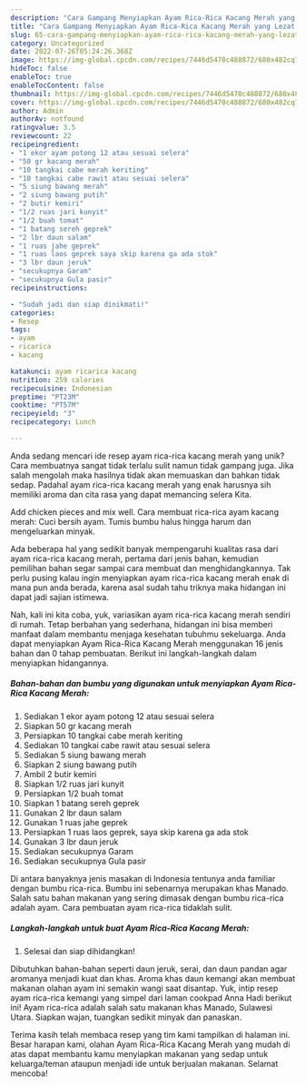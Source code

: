 ```yaml
---
description: "Cara Gampang Menyiapkan Ayam Rica-Rica Kacang Merah yang Lezat Sekali"
title: "Cara Gampang Menyiapkan Ayam Rica-Rica Kacang Merah yang Lezat Sekali"
slug: 65-cara-gampang-menyiapkan-ayam-rica-rica-kacang-merah-yang-lezat-sekali
category: Uncategorized
date: 2022-07-26T05:24:26.368Z
image: https://img-global.cpcdn.com/recipes/7446d5470c488872/680x482cq70/ayam-rica-rica-kacang-merah-foto-resep-utama.jpg
hideToc: false
enableToc: true
enableTocContent: false
thumbnail: https://img-global.cpcdn.com/recipes/7446d5470c488872/680x482cq70/ayam-rica-rica-kacang-merah-foto-resep-utama.jpg
cover: https://img-global.cpcdn.com/recipes/7446d5470c488872/680x482cq70/ayam-rica-rica-kacang-merah-foto-resep-utama.jpg
author: Admin
authorAv: notfound
ratingvalue: 3.5
reviewcount: 22
recipeingredient:
- "1 ekor ayam potong 12 atau sesuai selera"
- "50 gr kacang merah"
- "10 tangkai cabe merah keriting"
- "10 tangkai cabe rawit atau sesuai selera"
- "5 siung bawang merah"
- "2 siung bawang putih"
- "2 butir kemiri"
- "1/2 ruas jari kunyit"
- "1/2 buah tomat"
- "1 batang sereh geprek"
- "2 lbr daun salam"
- "1 ruas jahe geprek"
- "1 ruas laos geprek saya skip karena ga ada stok"
- "3 lbr daun jeruk"
- "secukupnya Garam"
- "secukupnya Gula pasir"
recipeinstructions:

- "Sudah jadi dan siap dinikmati!"
categories:
- Resep
tags:
- ayam
- ricarica
- kacang

katakunci: ayam ricarica kacang 
nutrition: 259 calories
recipecuisine: Indonesian
preptime: "PT23M"
cooktime: "PT57M"
recipeyield: "3"
recipecategory: Lunch

---
```





Anda sedang mencari ide resep ayam rica-rica kacang merah yang unik? Cara membuatnya sangat tidak terlalu sulit namun tidak gampang juga. Jika salah mengolah maka hasilnya tidak akan memuaskan dan bahkan tidak sedap. Padahal ayam rica-rica kacang merah yang enak harusnya sih memiliki aroma dan cita rasa yang dapat memancing selera Kita.





Add chicken pieces and mix well. Cara membuat rica-rica ayam kacang merah: Cuci bersih ayam. Tumis bumbu halus hingga harum dan mengeluarkan minyak.

Ada beberapa hal yang sedikit banyak mempengaruhi kualitas rasa dari ayam rica-rica kacang merah, pertama dari jenis bahan, kemudian pemilihan bahan segar sampai cara membuat dan menghidangkannya. Tak perlu pusing kalau ingin menyiapkan ayam rica-rica kacang merah enak di mana pun anda berada, karena asal sudah tahu triknya maka hidangan ini dapat jadi sajian istimewa.






Nah, kali ini kita coba, yuk, variasikan ayam rica-rica kacang merah sendiri di rumah. Tetap berbahan yang sederhana, hidangan ini bisa memberi manfaat dalam membantu menjaga kesehatan tubuhmu sekeluarga. Anda dapat menyiapkan Ayam Rica-Rica Kacang Merah menggunakan 16 jenis bahan dan 0 tahap pembuatan. Berikut ini langkah-langkah dalam menyiapkan hidangannya.

<!--inarticleads1-->

##### Bahan-bahan dan bumbu yang digunakan untuk menyiapkan Ayam Rica-Rica Kacang Merah:

1. Sediakan 1 ekor ayam potong 12 atau sesuai selera
1. Siapkan 50 gr kacang merah
1. Persiapkan 10 tangkai cabe merah keriting
1. Sediakan 10 tangkai cabe rawit atau sesuai selera
1. Sediakan 5 siung bawang merah
1. Siapkan 2 siung bawang putih
1. Ambil 2 butir kemiri
1. Siapkan 1/2 ruas jari kunyit
1. Persiapkan 1/2 buah tomat
1. Siapkan 1 batang sereh geprek
1. Gunakan 2 lbr daun salam
1. Gunakan 1 ruas jahe geprek
1. Persiapkan 1 ruas laos geprek, saya skip karena ga ada stok
1. Gunakan 3 lbr daun jeruk
1. Sediakan secukupnya Garam
1. Sediakan secukupnya Gula pasir


Di antara banyaknya jenis masakan di Indonesia tentunya anda familiar dengan bumbu rica-rica. Bumbu ini sebenarnya merupakan khas Manado. Salah satu bahan makanan yang sering dimasak dengan bumbu rica-rica adalah ayam. Cara pembuatan ayam rica-rica tidaklah sulit. 

<!--inarticleads2-->

##### Langkah-langkah untuk buat Ayam Rica-Rica Kacang Merah:


1. Selesai dan siap dihidangkan!

Dibutuhkan bahan-bahan seperti daun jeruk, serai, dan daun pandan agar aromanya menjadi kuat dan khas. Aroma khas daun kemangi akan membuat makanan olahan ayam ini semakin wangi saat disantap. Yuk, intip resep ayam rica-rica kemangi yang simpel dari laman cookpad Anna Hadi berikut ini! Ayam rica-rica adalah salah satu makanan khas Manado, Sulawesi Utara. Siapkan wajan, tuangkan sedikit minyak dan panaskan. 

Terima kasih telah membaca resep yang tim kami tampilkan di halaman ini. Besar harapan kami, olahan Ayam Rica-Rica Kacang Merah yang mudah di atas dapat membantu kamu menyiapkan makanan yang sedap untuk keluarga/teman ataupun menjadi ide untuk berjualan makanan. Selamat mencoba!
